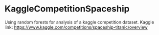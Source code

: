 # KaggleCompetitionSpaceship
Using random forests for analysis of a kaggle competition dataset.
Kaggle link: https://www.kaggle.com/competitions/spaceship-titanic/overview
